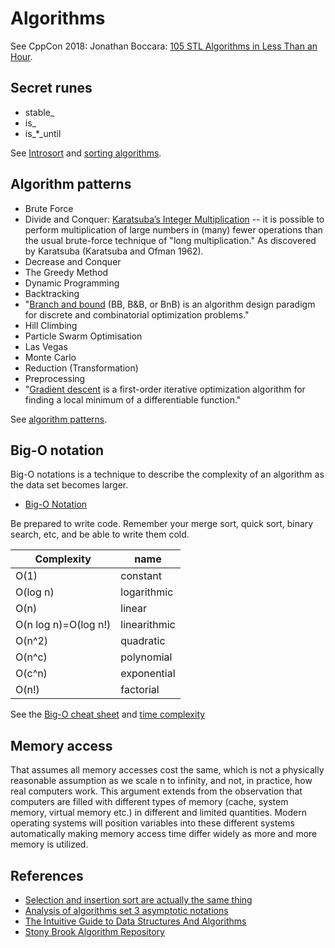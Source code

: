# Algorithms

See CppCon 2018: Jonathan Boccara: [105 STL Algorithms in Less Than an Hour](https://www.youtube.com/watch?v=2olsGf6JIkU).

## Secret runes
- stable\_
- is\_
- is\_\*\_until

See [Introsort](https://en.wikipedia.org/wiki/Introsort) and [sorting algorithms](https://en.wikipedia.org/wiki/Sorting_algorithm).

## Algorithm patterns
- Brute Force
- Divide and Conquer: [Karatsuba’s Integer Multiplication](https://mathworld.wolfram.com/KaratsubaMultiplication.html) -- it is possible to perform multiplication of large numbers in (many) fewer operations than the usual brute-force technique of "long multiplication." As discovered by Karatsuba (Karatsuba and Ofman 1962).
- Decrease and Conquer
- The Greedy Method
- Dynamic Programming
- Backtracking
- "[Branch and bound](https://en.wikipedia.org/wiki/Branch_and_bound) (BB, B&B, or BnB) is an algorithm design paradigm for discrete and combinatorial optimization problems."
- Hill Climbing
- Particle Swarm Optimisation
- Las Vegas
- Monte Carlo
- Reduction (Transformation)
- Preprocessing
- "[Gradient descent](https://en.wikipedia.org/wiki/Gradient_descent) is a first-order iterative optimization algorithm for finding a local minimum of a differentiable function."

See [algorithm patterns](https://cs.lmu.edu/~ray/notes/algpatterns/).

## Big-O notation
Big-O notations is a technique to describe the complexity of an algorithm as the data set becomes larger.

- [Big-O Notation](https://github.com/deanturpin/Big-O-Notation)

Be prepared to write code. Remember your merge sort, quick sort, binary search, etc, and be able to write them cold.

| Complexity | name |
| --------------------- | ------------ |
| O(1) | constant |
| O(log n) | logarithmic |
| O(n) | linear |
| O(n log n)=O(log n!) | linearithmic |
| O(n^2) | quadratic |
| O(n^c) | polynomial |
| O(c^n) | exponential |
| O(n!)  | factorial |

See the [Big-O cheat sheet](http://bigocheatsheet.com/) and [time complexity](https://en.wikipedia.org/wiki/Time_complexity)

## Memory access
That assumes all memory accesses cost the same, which is not a physically
reasonable assumption as we scale n to infinity, and not, in practice, how real
computers work. This argument extends from the observation that computers are
filled with different types of memory (cache, system memory, virtual memory
etc.) in different and limited quantities. Modern operating systems will
position variables into these different systems automatically making memory
access time differ widely as more and more memory is utilized.

## References
- [Selection and insertion sort are actually the same thing](https://www.youtube.com/watch?v=pcJHkWwjNl4)
- [Analysis of algorithms set 3 asymptotic notations](https://www.geeksforgeeks.org/analysis-of-algorithms-set-3asymptotic-notations/)
- [The Intuitive Guide to Data Structures And Algorithms](https://www.interviewcake.com/data-structures-and-algorithms-guide)
- [Stony Brook Algorithm Repository](http://algorist.com/sections/Numerical_Problems.html)

